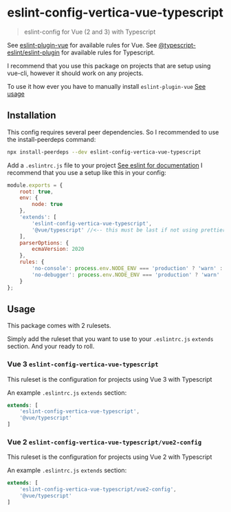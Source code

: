 ﻿# eslint-config-vertica-vue-typescript

> eslint-config for Vue (2 and 3) with Typescript

See [eslint-plugin-vue](https://eslint.vuejs.org/rules/) for available rules for Vue.
See [@typescript-eslint/eslint-plugin](https://github.com/typescript-eslint/typescript-eslint/tree/master/packages/eslint-plugin#supported-rules) for available rules for Typescript.

I recommend that you use this package on projects that are setup using vue-cli, however it should work on any projects.

To use it how ever you have to manually install `eslint-plugin-vue` [See usage](#usage)

## Installation

This config requires several peer dependencies. So I recommended to use the install-peerdeps command:

```sh
npx install-peerdeps --dev eslint-config-vertica-vue-typescript
``` 

Add a `.eslintrc.js` file to your project [See eslint for documentation](https://eslint.org/docs/user-guide/configuring)
I recommend that you use a setup like this in your config:
```js
module.exports = {
    root: true,
    env: {
        node: true
    },
    'extends': [
        'eslint-config-vertica-vue-typescript',
        '@vue/typescript' //<-- this must be last if not using prettier [See @vue/eslint-config-typescript usage](https://www.npmjs.com/package/@vue/eslint-config-typescript#usage)
    ],
    parserOptions: {
        ecmaVersion: 2020
    },
    rules: {
        'no-console': process.env.NODE_ENV === 'production' ? 'warn' : 'off',
        'no-debugger': process.env.NODE_ENV === 'production' ? 'warn' : 'off'
    }
};
```

## Usage

This package comes with 2 rulesets.

Simply add the ruleset that you want to use to your `.eslintrc.js` `extends` section.
And your ready to roll.

### Vue 3 `eslint-config-vertica-vue-typescript`

This ruleset is the configuration for projects using Vue 3 with Typescript

An example `.eslintrc.js` `extends` section:

```js
extends: [
    'eslint-config-vertica-vue-typescript',
    '@vue/typescript'
]
```

### Vue 2 `eslint-config-vertica-vue-typescript/vue2-config`

This ruleset is the configuration for projects using Vue 2 with Typescript

An example `.eslintrc.js` `extends` section:

```js
extends: [
    'eslint-config-vertica-vue-typescript/vue2-config',
    '@vue/typescript'
]
```
